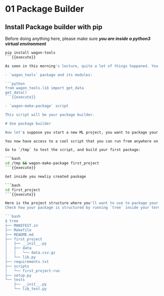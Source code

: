 # 01 Package Builder

## Install Package builder with pip

Before doing anything here, please make sure _**you are inside a python3 virtual environment**_

```bash
pip install wagon-tools
```{{execute}}

As seen in this morning's lecture, quite a lot of things happened. You have installed:

- `wagon_tools` package and its modules:

```python
from wagon_tools.lib import get_data
get_data()
```{{execute}}

- `wagon-make-package` script

This script will be your package builder.

# Use package builder

Now let's suppose you start a new ML project, you want to package your code somewhere.

You now have access to a cool script that you can run from anywhere on your laptop

Go to `/tmp` to test the script, and build your first package:

```bash
cd /tmp && wagon-make-package first_project
```{{execute}}

Get inside you newliy created paskage

```bash
cd first_project
```{{execute}}

Here is the project structure where you'll want to use to package your code.
Check how your package is structured by running `tree` inside your terminal

```bash
$ tree
├── MANIFEST.in
├── Makefile
├── README.md
├── first_project
│   ├── __init__.py
│   ├── data
│   │   └── data.csv.gz
│   └── lib.py
├── requirements.txt
├── scripts
│   └── first_project-run
├── setup.py
└── tests
    ├── __init__.py
    └── lib_test.py
```
